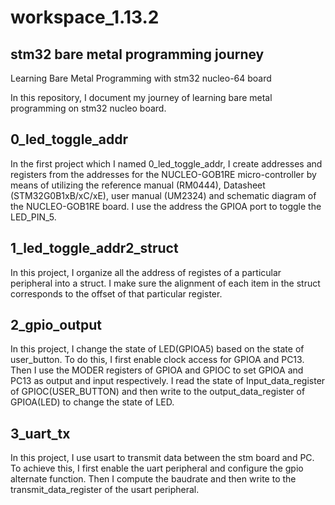 # workspace_1.13.2

## stm32 bare metal programming journey
Learning Bare Metal Programming with stm32 nucleo-64 board

In this repository, I document my journey of learning bare metal programming on stm32 nucleo board. 

## 0_led_toggle_addr
In the first project which I named 0_led_toggle_addr, I create addresses and registers from the addresses for the NUCLEO-GOB1RE micro-controller by means of  utilizing the reference manual (RM0444), Datasheet (STM32G0B1xB/xC/xE), user manual (UM2324) and schematic diagram of the NUCLEO-GOB1RE board. I use the address the GPIOA port to toggle the LED_PIN_5.

## 1_led_toggle_addr2_struct
In this project, I organize all the address of registes of a particular peripheral into a struct. I make sure the alignment of each item in the struct corresponds to the offset of that particular register.

## 2_gpio_output
In this project, I change the state of LED(GPIOA5) based on the state of user_button. To do this, I first enable clock access for GPIOA and PC13. Then I use the MODER registers of  GPIOA and GPIOC to set GPIOA and PC13 as output and input respectively. I read the state of Input_data_register of GPIOC(USER_BUTTON) and then write to the output_data_register of GPIOA(LED) to change the state of LED.

## 3_uart_tx
In this project, I use usart to transmit data between the stm board and PC. To achieve this, I first enable the uart peripheral and configure the gpio alternate function. Then I compute the baudrate and then write to the transmit_data_register of the usart peripheral.
